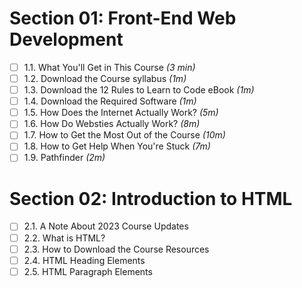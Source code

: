 # Section 01: Front-End Web Development
- [ ] 1.1. What You'll Get in This Course *(3 min)*
- [ ] 1.2. Download the Course syllabus *(1m)*
- [ ] 1.3. Download the 12 Rules to Learn to Code eBook *(1m)*
- [ ] 1.4. Download the Required Software *(1m)*
- [ ] 1.5. How Does the Internet Actually Work? *(5m)*
- [ ] 1.6. How Do Websties Actually Work? *(8m)*
- [ ] 1.7. How to Get the Most Out of the Course *(10m)*
- [ ] 1.8. How to Get Help When You're Stuck *(7m)*
- [ ] 1.9. Pathfinder *(2m)*

# Section 02: Introduction to HTML
- [ ] 2.1. A Note About 2023 Course Updates
- [ ] 2.2. What is HTML?
- [ ] 2.3. How to Download the Course Resources
- [ ] 2.4. HTML Heading Elements
- [ ] 2.5. HTML Paragraph Elements
